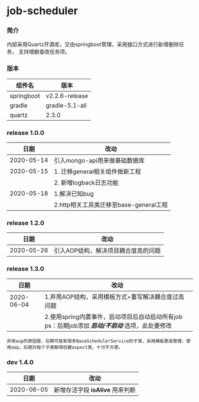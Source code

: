 # job-scheduler

### 简介
内部采用Quartz开源库，交由springboot管理，采用接口方式进行新增删除任务，
支持增删查改任务项。

### 版本
| 组件名      | 版本            |
| ---        | ---            |
| springboot | v2.2.6-release |
| gradle     | gradle-5.1-all |
| quartz     | 2.3.0          |

### release 1.0.0
|日期|改动|
|---|---|
|2020-05-14|引入mongo-api用来做基础数据库|
|2020-05-15|1. 迁移general相关组件做新工程|
| |2. 新增logback日志功能|
|2020-05-18|1.解决已知bug|
| |2.http相关工具类迁移至base-general工程|


### release 1.2.0

|日期|改动|
|---|---|
|2020-05-26|引入AOP结构，解决项目耦合度高的问题|

### release 1.3.0
|日期|改动|
|---|---|
|2020-06-04|1.弃用AOP结构，采用模板方式+重写解决耦合度过高问题|
| |2.使用spring内置事件，启动项目后自动启动所有job ps：后期job添加 ***启动/不启动*** 选项，此处要修改|


    弃用aop的原因是，后期可能有很多BaseSchedulerService的子类，采用模板更高管理，使用aop，后期对每个子类都得创建aspect类，十分不方便。
    
### dev 1.4.0
|日期|改动|
|---|---|
|2020-06-05|新增存活字段 **isAlive** 用来判断 |

